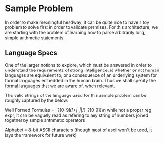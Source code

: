 # Sample Problem

In order to make meaningful headway, it can be quite nice to have a toy problem to solve first in order to validate premises. For this architecture, we are starting with the problem of learning how to parse arbitrarily long, simple arithmetic statements.

## Language Specs

One of the larger notions to explore, which must be answered in order to understand the requirements of strong intelligence, is whether or not human languages are equivalent to, or a consequence of an underlying system for formal languages embedded in the human brain. Thus we shall specify the formal languages that we are aware of, when relevant.

The valid strings of the language used for this sample problem can be roughly captured by the below:

Well Formed Formulas = -?[0-9]*([+|-|*|/]-?[0-9]*)*\\n
while not a proper reg expr, it can be vaguely read as refering to any string of numbers joined together by simple arithmetic operators

Alphabet = 8-bit ASCII characters (though most of ascii won't be used, it lays the framework for future work)